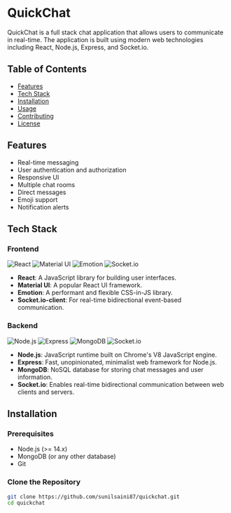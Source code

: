 # QuickChat

QuickChat is a full stack chat application that allows users to communicate in real-time. The application is built using modern web technologies including React, Node.js, Express, and Socket.io.

## Table of Contents

- [Features](#features)
- [Tech Stack](#tech-stack)
- [Installation](#installation)
- [Usage](#usage)
- [Contributing](#contributing)
- [License](#license)

## Features

- Real-time messaging
- User authentication and authorization
- Responsive UI
- Multiple chat rooms
- Direct messages
- Emoji support
- Notification alerts

## Tech Stack

### Frontend

![React](https://img.shields.io/badge/React-20232A?style=for-the-badge&logo=react&logoColor=61DAFB)
![Material UI](https://img.shields.io/badge/Material--UI-0081CB?style=for-the-badge&logo=material-ui&logoColor=white)
![Emotion](https://img.shields.io/badge/Emotion-CC6699?style=for-the-badge&logo=emotion&logoColor=white)
![Socket.io](https://img.shields.io/badge/Socket.io-010101?style=for-the-badge&logo=socket.io&logoColor=white)

- **React**: A JavaScript library for building user interfaces.
- **Material UI**: A popular React UI framework.
- **Emotion**: A performant and flexible CSS-in-JS library.
- **Socket.io-client**: For real-time bidirectional event-based communication.

### Backend

![Node.js](https://img.shields.io/badge/Node.js-339933?style=for-the-badge&logo=nodedotjs&logoColor=white)
![Express](https://img.shields.io/badge/Express.js-000000?style=for-the-badge&logo=express&logoColor=white)
![MongoDB](https://img.shields.io/badge/MongoDB-4EA94B?style=for-the-badge&logo=mongodb&logoColor=white)
![Socket.io](https://img.shields.io/badge/Socket.io-010101?style=for-the-badge&logo=socket.io&logoColor=white)

- **Node.js**: JavaScript runtime built on Chrome's V8 JavaScript engine.
- **Express**: Fast, unopinionated, minimalist web framework for Node.js.
- **MongoDB**: NoSQL database for storing chat messages and user information.
- **Socket.io**: Enables real-time bidirectional communication between web clients and servers.

## Installation

### Prerequisites

- Node.js (>= 14.x)
- MongoDB (or any other database)
- Git

### Clone the Repository

```bash
git clone https://github.com/sunilsaini87/quickchat.git
cd quickchat

```
